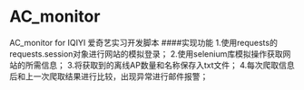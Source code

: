 # AC_monitor
AC_monitor for IQIYI
爱奇艺实习开发脚本
####实现功能
1.使用requests的requests.session对象进行网站的模拟登录；
2.使用selenium库模拟操作获取网站的所需信息；
3.将获取到的离线AP数量和名称保存入txt文件；
4.每次爬取信息后和上一次爬取结果进行比较，出现异常进行邮件报警；
